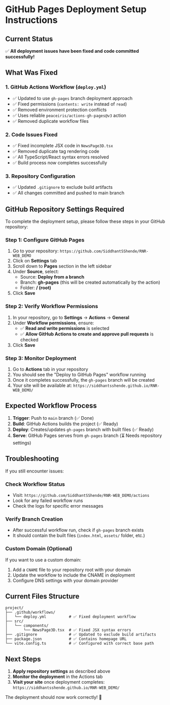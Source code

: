 # GitHub Pages Deployment Setup Instructions

## Current Status
✅ **All deployment issues have been fixed and code committed successfully!**

## What Was Fixed

### 1. GitHub Actions Workflow (`deploy.yml`)
- ✅ Updated to use `gh-pages` branch deployment approach
- ✅ Fixed permissions (`contents: write` instead of `read`)
- ✅ Removed environment protection conflicts
- ✅ Uses reliable `peaceiris/actions-gh-pages@v3` action
- ✅ Removed duplicate workflow files

### 2. Code Issues Fixed
- ✅ Fixed incomplete JSX code in `NewsPage3D.tsx`
- ✅ Removed duplicate tag rendering code
- ✅ All TypeScript/React syntax errors resolved
- ✅ Build process now completes successfully

### 3. Repository Configuration
- ✅ Updated `.gitignore` to exclude build artifacts
- ✅ All changes committed and pushed to main branch

## GitHub Repository Settings Required

To complete the deployment setup, please follow these steps in your GitHub repository:

### Step 1: Configure GitHub Pages
1. Go to your repository: `https://github.com/SiddhantSShende/RNR-WEB_DEMO`
2. Click on **Settings** tab
3. Scroll down to **Pages** section in the left sidebar
4. Under **Source**, select:
   - Source: **Deploy from a branch**
   - Branch: **gh-pages** (this will be created automatically by the action)
   - Folder: **/ (root)**
5. Click **Save**

### Step 2: Verify Workflow Permissions
1. In your repository, go to **Settings** → **Actions** → **General**
2. Under **Workflow permissions**, ensure:
   - ✅ **Read and write permissions** is selected
   - ✅ **Allow GitHub Actions to create and approve pull requests** is checked
3. Click **Save**

### Step 3: Monitor Deployment
1. Go to **Actions** tab in your repository
2. You should see the "Deploy to GitHub Pages" workflow running
3. Once it completes successfully, the `gh-pages` branch will be created
4. Your site will be available at: `https://siddhantsshende.github.io/RNR-WEB_DEMO/`

## Expected Workflow Process
1. **Trigger**: Push to `main` branch (✅ Done)
2. **Build**: GitHub Actions builds the project (✅ Ready)
3. **Deploy**: Creates/updates `gh-pages` branch with built files (✅ Ready)
4. **Serve**: GitHub Pages serves from `gh-pages` branch (⏳ Needs repository settings)

## Troubleshooting

If you still encounter issues:

### Check Workflow Status
- Visit: `https://github.com/SiddhantSShende/RNR-WEB_DEMO/actions`
- Look for any failed workflow runs
- Check the logs for specific error messages

### Verify Branch Creation
- After successful workflow run, check if `gh-pages` branch exists
- It should contain the built files (`index.html`, `assets/` folder, etc.)

### Custom Domain (Optional)
If you want to use a custom domain:
1. Add a `CNAME` file to your repository root with your domain
2. Update the workflow to include the CNAME in deployment
3. Configure DNS settings with your domain provider

## Current Files Structure
```
project/
├── .github/workflows/
│   └── deploy.yml          # ✅ Fixed deployment workflow
├── src/
│   └── components/
│       └── NewsPage3D.tsx  # ✅ Fixed JSX syntax errors
├── .gitignore              # ✅ Updated to exclude build artifacts
├── package.json            # ✅ Contains homepage URL
└── vite.config.ts          # ✅ Configured with correct base path
```

## Next Steps
1. **Apply repository settings** as described above
2. **Monitor the deployment** in the Actions tab
3. **Visit your site** once deployment completes: `https://siddhantsshende.github.io/RNR-WEB_DEMO/`

The deployment should now work correctly! 🚀
